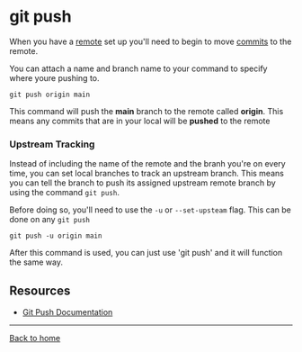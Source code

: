 # git push

When you have a [remote](./REMOTE.md) set up you'll need to begin to move [commits](./COMMIT.md) to the remote.

You can attach a name and branch name to your command to specify where youre pushing to.

```
git push origin main
```

This command will push the **main** branch to the remote called **origin**. This means any commits that are in your local will be **pushed** to the remote

### Upstream Tracking 

Instead of including the name of the remote and the branh you're on every time, you can set local branches to track an upstream branch. This means you can tell the branch to push its assigned upstream remote branch by using the command `git push`.

Before doing so, you'll need to use the `-u` or `--set-upsteam` flag. This can be done on any `git push`

```
git push -u origin main
```

After this command is used, you can just use 'git push' and it will function the same way.

## Resources

- [Git Push Documentation](https://git-scm.com/docs/git-push)

---
[Back to home](../README.md)